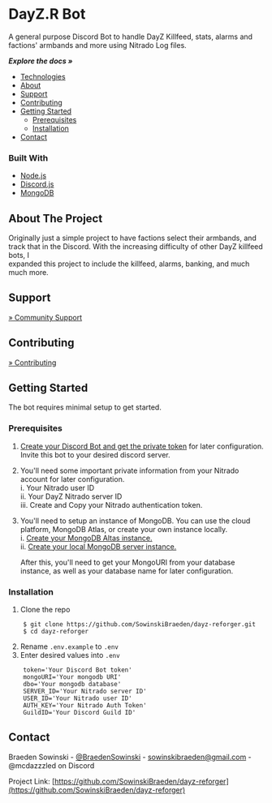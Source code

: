 # DayZ.R Bot

A general purpose Discord Bot to handle DayZ Killfeed, stats, alarms and factions' armbands and more using Nitrado Log files.

***Explore the docs »***
* [Technologies](#built-with)
* [About](#about)
* [Support](#support)
* [Contributing](#contributing)
* [Getting Started](#getting-started)  
  * [Prerequisites](#prerequisites)  
  * [Installation](#installation)
* [Contact](#contact)

### Built With

* [Node.js](https://nodejs.org/en)
* [Discord.js](https://discord.js.org/#/)
* [MongoDB](https://www.mongodb.com/)

## About The Project

Originally just a simple project to have factions select their armbands, and track that in the Discord. With the increasing difficulty of other DayZ killfeed bots, I  
expanded this project to include the killfeed, alarms, banking, and much much more.

## Support
[» Community Support](https://discord.gg/KVFJCvvFtK)

## Contributing
[» Contributing](/CONTRIBUTING.md)

## Getting Started

The bot requires minimal setup to get started.

### Prerequisites

1. [Create your Discord Bot and get the private token](https://github.com/reactiflux/discord-irc/wiki/Creating-a-discord-bot-&-getting-a-token) for later configuration. Invite this bot to your desired discord server.

2. You'll need some important private information from your Nitrado account for later configuration.  
  i.   Your Nitrado user ID  
  ii.  Your DayZ Nitrado server ID  
  iii. Create and Copy your Nitrado authentication token.  

3. You'll need to setup an instance of MongoDB. You can use the cloud platform, MongoDB Atlas, or create your own instance locally.  
  i.  [Create your MongoDB Altas instance.](https://www.mongodb.com/docs/manual/tutorial/getting-started/)  
  ii. [Create your local MongoDB server instance.](https://www.mongodb.com/docs/manual/administration/install-community/)  

    After this, you'll need to get your MongoURI from your database instance, as well as your database name for later configuration.

### Installation

1. Clone the repo
```
    $ git clone https://github.com/SowinskiBraeden/dayz-reforger.git
    $ cd dayz-reforger
```
2. Rename `.env.example` to `.env`
3. Enter desired values into `.env`
```
    token='Your Discord Bot token'
    mongoURI='Your mongodb URI'
    dbo='Your mongodb database'
    SERVER_ID='Your Nitrado server ID'
    USER_ID='Your Nitrado user ID'
    AUTH_KEY='Your Nitrado Auth Token'
    GuildID='Your Discord Guild ID'
```

## Contact

Braeden Sowinski - [@BraedenSowinski](https://twitter.com/BraedenSowinski) - sowinskibraeden@gmail.com - @mcdazzzled on Discord

Project Link: [https://github.com/SowinskiBraeden/dayz-reforger](https://github.com/SowinskiBraeden/dayz-reforger)
